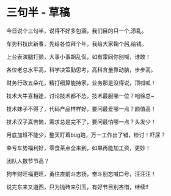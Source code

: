 ﻿# 三句半 - 草稿

今日说个三句半，说得不好多包涵，我们目的只一个,添乱。

车势科技庆新春，先给各位拜个年，我给大家鞠个躬,给钱。

上台表演腿打颤，大事小事胡乱侃，如有雷同你别喊，谁敢！

各位老总水平高，科学决策勤思考，高科含量靠动脑，步步高。

财务行政五朵花，精打细算能持家，业务那是没得说，顶呱呱！

技术大牛喜相逢，讨论技术都不怂，技术最服哪一位？咱徐总~

技术妹子不得了，代码产品样样好，要问最爱哪一点？颜值高！

技术汉子真苦恼，需求总是完不了，要问最怕哪一点？头发少！

月底加班不能少，整天盯着bug跑，万一工作出了错，检讨！吓尿？

幸亏车势福利好，零食茶点全来到，如果再能加工资，更妙！

团队人数节节高？

狗年财旺福更旺，勇往直前斗志扬，奋斗别忘喊口号，汪汪汪！

说完东来又道西，只为抛砖来引玉，有好节目别吝惜，继续!!
